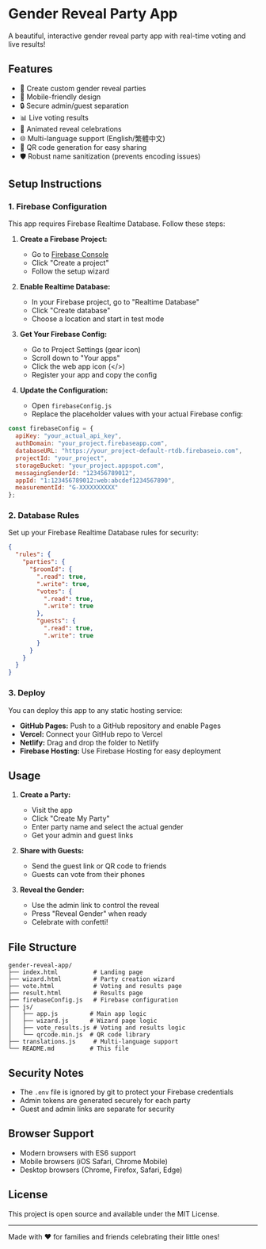 # Gender Reveal Party App

A beautiful, interactive gender reveal party app with real-time voting and live results!

## Features

- 🎈 Create custom gender reveal parties
- 📱 Mobile-friendly design
- 🔒 Secure admin/guest separation
- 📊 Live voting results
- 🎉 Animated reveal celebrations
- 🌐 Multi-language support (English/繁體中文)
- 📱 QR code generation for easy sharing
- 🛡️ Robust name sanitization (prevents encoding issues)

## Setup Instructions

### 1. Firebase Configuration

This app requires Firebase Realtime Database. Follow these steps:

1. **Create a Firebase Project:**
   - Go to [Firebase Console](https://console.firebase.google.com/)
   - Click "Create a project"
   - Follow the setup wizard

2. **Enable Realtime Database:**
   - In your Firebase project, go to "Realtime Database"
   - Click "Create database"
   - Choose a location and start in test mode

3. **Get Your Firebase Config:**
   - Go to Project Settings (gear icon)
   - Scroll down to "Your apps"
   - Click the web app icon (</>)
   - Register your app and copy the config

4. **Update the Configuration:**
   - Open `firebaseConfig.js`
   - Replace the placeholder values with your actual Firebase config:

```javascript
const firebaseConfig = {
  apiKey: "your_actual_api_key",
  authDomain: "your_project.firebaseapp.com",
  databaseURL: "https://your_project-default-rtdb.firebaseio.com",
  projectId: "your_project",
  storageBucket: "your_project.appspot.com",
  messagingSenderId: "123456789012",
  appId: "1:123456789012:web:abcdef1234567890",
  measurementId: "G-XXXXXXXXXX"
};
```

### 2. Database Rules

Set up your Firebase Realtime Database rules for security:

```json
{
  "rules": {
    "parties": {
      "$roomId": {
        ".read": true,
        ".write": true,
        "votes": {
          ".read": true,
          ".write": true
        },
        "guests": {
          ".read": true,
          ".write": true
        }
      }
    }
  }
}
```

### 3. Deploy

You can deploy this app to any static hosting service:

- **GitHub Pages:** Push to a GitHub repository and enable Pages
- **Vercel:** Connect your GitHub repo to Vercel
- **Netlify:** Drag and drop the folder to Netlify
- **Firebase Hosting:** Use Firebase Hosting for easy deployment

## Usage

1. **Create a Party:**
   - Visit the app
   - Click "Create My Party"
   - Enter party name and select the actual gender
   - Get your admin and guest links

2. **Share with Guests:**
   - Send the guest link or QR code to friends
   - Guests can vote from their phones

3. **Reveal the Gender:**
   - Use the admin link to control the reveal
   - Press "Reveal Gender" when ready
   - Celebrate with confetti!

## File Structure

```
gender-reveal-app/
├── index.html          # Landing page
├── wizard.html         # Party creation wizard
├── vote.html           # Voting and results page
├── result.html         # Results page
├── firebaseConfig.js   # Firebase configuration
├── js/
│   ├── app.js         # Main app logic
│   ├── wizard.js      # Wizard page logic
│   ├── vote_results.js # Voting and results logic
│   └── qrcode.min.js  # QR code library
├── translations.js     # Multi-language support
└── README.md          # This file
```

## Security Notes

- The `.env` file is ignored by git to protect your Firebase credentials
- Admin tokens are generated securely for each party
- Guest and admin links are separate for security

## Browser Support

- Modern browsers with ES6 support
- Mobile browsers (iOS Safari, Chrome Mobile)
- Desktop browsers (Chrome, Firefox, Safari, Edge)

## License

This project is open source and available under the MIT License.

---

Made with ❤️ for families and friends celebrating their little ones! 